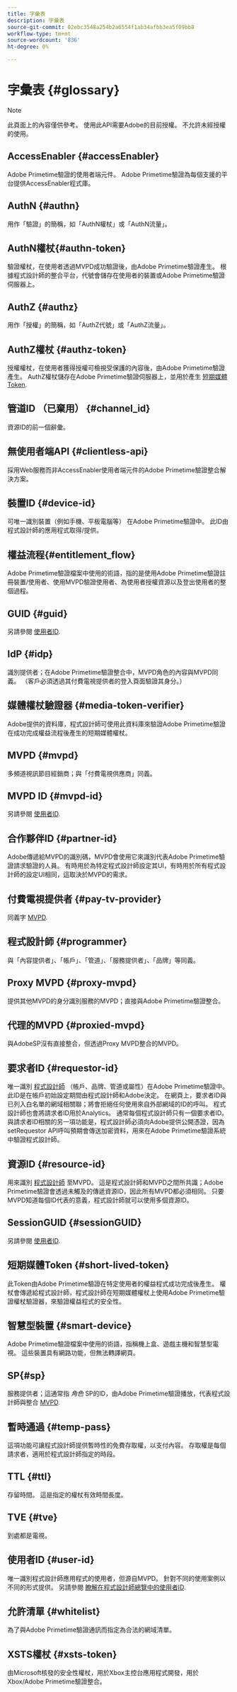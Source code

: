 ```yaml
---
title: 字彙表
description: 字彙表
source-git-commit: 02ebc3548a254b2a6554f1ab34afbb3ea5f09bb8
workflow-type: tm+mt
source-wordcount: '836'
ht-degree: 0%

---
```


# 字彙表 {#glossary}

>[!NOTE]
>
>此頁面上的內容僅供參考。 使用此API需要Adobe的目前授權。 不允許未經授權的使用。

## AccessEnabler {#accessEnabler}

Adobe Primetime驗證的使用者端元件。 Adobe Primetime驗證為每個支援的平台提供AccessEnabler程式庫。

## AuthN {#authn}

用作「驗證」的簡稱，如「AuthN權杖」或「AuthN流量」。


## AuthN權杖{#authn-token}

驗證權杖，在使用者透過MVPD成功驗證後，由Adobe Primetime驗證產生。 根據程式設計師的整合平台，代號會儲存在使用者的裝置或Adobe Primetime驗證伺服器上。

## AuthZ {#authz}

用作「授權」的簡稱，如「AuthZ代號」或「AuthZ流量」。

## AuthZ權杖 {#authz-token}

授權權杖，在使用者獲得授權可檢視受保護的內容後，由Adobe Primetime驗證產生。 AuthZ權杖儲存在Adobe Primetime驗證伺服器上，並用於產生 [短期媒體Token](#short-lived-token).

## 管道ID （已棄用） {#channel_id}

資源ID的前一個辭彙。

## 無使用者端API {#clientless-api}

採用Web服務而非AccessEnabler使用者端元件的Adobe Primetime驗證整合解決方案。

## 裝置ID {#device-id}

可唯一識別裝置（例如手機、平板電腦等） 在Adobe Primetime驗證中。 此ID由程式設計師的應用程式取得/提供。


## 權益流程{#entitlement_flow}

Adobe Primetime驗證檔案中使用的術語，指的是使用Adobe Primetime驗證註冊裝置/使用者、使用MVPD驗證使用者、為使用者授權資源以及登出使用者的整個過程。


## GUID {#guid}

另請參閱 [使用者ID](#user-id).

## IdP {#idp}

識別提供者；在Adobe Primetime驗證整合中，MVPD角色的內容與MVPD同義。 （客戶必須透過其付費電視提供者的登入頁面驗證其身分。）

## 媒體權杖驗證器 {#media-token-verifier}

Adobe提供的資料庫，程式設計師可使用此資料庫來驗證Adobe Primetime驗證在成功完成權益流程後產生的短期媒體權杖。

## MVPD {#mvpd}

多頻道視訊節目經銷商；與「付費電視供應商」同義。

## MVPD ID {#mvpd-id}

另請參閱 [使用者ID](#user-id).

## 合作夥伴ID {#partner-id}

Adobe傳遞給MVPD的識別碼，MVPD會使用它來識別代表Adobe Primetime驗證請求驗證的人員。 有時用於為特定程式設計師設定其UI，有時用於所有程式設計師的設定UI相同，這取決於MVPD的需求。

## 付費電視提供者 {#pay-tv-provider}

同義字 [MVPD](#mvpd).

## 程式設計師 {#programmer}

與「內容提供者」、「帳戶」、「管道」、「服務提供者」、「品牌」等同義。

## Proxy MVPD {#proxy-mvpd}

提供其他MVPD的身分識別服務的MVPD；直接與Adobe Primetime驗證整合。

## 代理的MVPD {#proxied-mvpd}

與AdobeSP沒有直接整合，但透過Proxy MVPD整合的MVPD。

## 要求者ID {#requestor-id}

唯一識別 [程式設計師](#programmer) （帳戶、品牌、管道或屬性）在Adobe Primetime驗證中。 此ID是在帳戶初始設定期間由程式設計師和Adobe決定。 在網頁上，要求者ID與已列入白名單的網域相關聯；將會拒絕任何使用來自外部網域的ID的呼叫。 程式設計師也會將請求者ID用於Analytics。 通常每個程式設計師只有一個要求者ID。 與請求者ID相關的另一項功能是，程式設計師必須向Adobe提供公開憑證，因為setRequestor API呼叫預期會傳送加密資料，用來在Adobe Primetime驗證系統中驗證程式設計師。

## 資源ID {#resource-id}

用來識別 [程式設計師](#programmer) 至MVPD。 這是程式設計師和MVPD之間所共識；Adobe Primetime驗證會透過未觸及的傳遞資源ID，因此所有MVPD都必須相同。 只要MVPD知道每個ID代表的意義，程式設計師就可以使用多個資源ID。

## SessionGUID {#sessionGUID}

另請參閱 [使用者ID](#user-id).

## 短期媒體Token {#short-lived-token}

此Token由Adobe Primetime驗證在特定使用者的權益程式成功完成後產生。 權杖會傳遞給程式設計師，程式設計師在短期媒體權杖上使用Adobe Primetime驗證權杖驗證器，來驗證權益程式的安全性。

## 智慧型裝置 {#smart-device}

Adobe Primetime驗證檔案中使用的術語，指稱機上盒、遊戲主機和智慧型電視。 這些裝置具有網路功能，但無法轉譯網頁。

## SP{#sp}

服務提供者；這通常指 *角色* SP的ID，由Adobe Primetime驗證播放，代表程式設計師與整合 [MVPD](#mvpd).

## 暫時通過 {#temp-pass}

這項功能可讓程式設計師提供暫時性的免費存取權，以支付內容。 存取權是每個請求者，適用於程式設計師指定的時段。

## TTL {#ttl}

存留時間。 這是指定的權杖有效時間長度。

## TVE {#tve}

到處都是電視。

## 使用者ID {#user-id}

唯一識別程式設計師應用程式的使用者，但源自MVPD。 針對不同的使用案例以不同的形式提供。 另請參閱 [瞭解在程式設計師總覽中的使用者ID](/help/authentication/programmer-overview.md#user-ids).

## 允許清單 {#whitelist}

為了與Adobe Primetime驗證通訊而指定為合法的網域清單。

## XSTS權杖 {#xsts-token}

由Microsoft核發的安全性權杖，用於Xbox主控台應用程式開發，用於Xbox/Adobe Primetime驗證整合。
